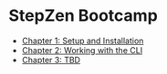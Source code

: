 # StepZen Bootcamp

- [Chapter 1: Setup and Installation](ch-01/README.md)
- [Chapter 2: Working with the CLI](ch-02/README.md)
- [Chapter 3: TBD](ch-03/README.md)
